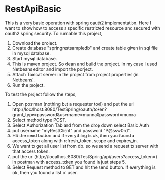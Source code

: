 # RestApiBasic
This is a very basic operation with spring oauth2 implementation.
Here I want to show how to access a specific restricted resource and secured with oauth2 spring security.
To runnable this project,

1) Download the project.
2) Create database "springrestsampledb" and create table given in sql file in mysql database.
3) Start mysql database.
4) This is maven project. So clean and build the project. In my case I used Netbeans editor and import the porject.
5) Attach Tomcat server in the project from project properties (in Netbeans).
6) Run the project.

To test the project follow the steps,
1) Open postman (nothing but a requester tool) and put the url http://localhost:8080/TestSpring/oauth/token?grant_type=password&username=munna&password=munna
2) Select method type POST.
3) Select Authorization Tab and from the drop down select Basic Auth
4) put username "myRestClient" and password "P@ssw0rd".
5) Hit the send button and if everything is ok, then you found a access_token along with refresh_token, scope and expires_in.
6) We want to get all user list from db. so we send a request to server with that access token.
7) put the url (http://localhost:8080/TestSpring/api/users?access_token=) in postman with access_token you found in just steps 5.
8) Select Request method to GET and hit the send button. If everything is ok, then you found a list of user.
